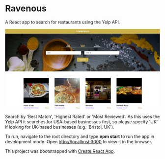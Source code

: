 # Ravenous

A React app to search for restaurants using the Yelp API.  

![Ravenous Screenshot](/ravenous.png)

Search by 'Best Match', 'Highest Rated' or 'Most Reviewed'. As this uses the Yelp API it searches for USA-based businesses first, so please specify 'UK' if looking for UK-based businesses (e.g. 'Bristol, UK').

To run, navigate to the root directory and type **npm start** to run the app in development mode. Open [http://localhost:3000](http://localhost:3000) to view it in the browser.

This project was bootstrapped with [Create React App](https://github.com/facebook/create-react-app).
